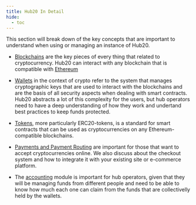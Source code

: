 ```yaml
---
title: Hub20 In Detail
hide:
  - toc
---
```


This section will break down of the key concepts that are important to understand when using or managing an instance of Hub20.

 - [Blockchains](./blockchains.md) are the key pieces of every thing
   that related to cryptocurrency. Hub20 can interact with any
   blockchain that is compatible with [Ethereum](https://ethereum.org)

- [Wallets](./wallets.md) in the context of crypto refer to the system
   that manages cryptographic keys that are used to interact with the
   blockchains and are the basis of all security aspects when dealing
   with smart contracts. Hub20 abstracts a lot of this complexity for
   the users, but hub operators need to have a deep understanding of
   how they work and undertand best practices to keep funds protected.

 - [Tokens](./tokens.md), more particularly ERC20-tokens, is a
   standard for smart contracts that can be used as cryptocurrencies
   on any Ethereum-compatible blockchains.

 - [Payments and Payment Routing](./payment_gateway.md) are important
   for those that want to accept cryptocurrencies online. We also
   discuss about the checkout system and how to integrate it with your
   existing site or e-commerce platform.

 - The [accounting](./accounting.md) module is important for hub
   operators, given that they will be managing funds from different
   people and need to be able to know how much each one can claim from
   the funds that are collectivelly held by the wallets.
